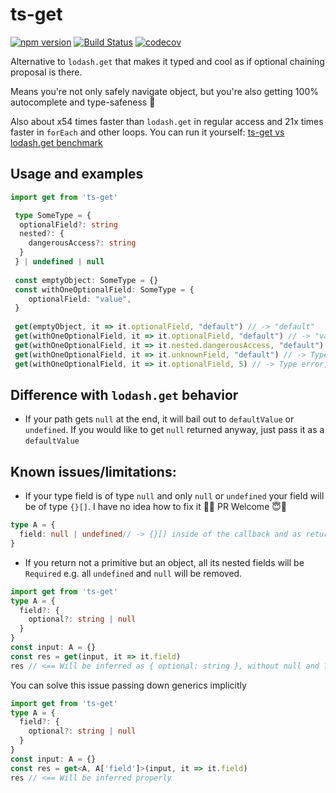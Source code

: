 # ts-get
[![npm version](https://badge.fury.io/js/ts-get.svg)](https://badge.fury.io/js/ts-get)
[![Build Status](https://travis-ci.org/RIP21/ts-get.svg?branch=master)](https://travis-ci.org/RIP21/ts-get)
[![codecov](https://codecov.io/gh/RIP21/ts-get/branch/master/graph/badge.svg)](https://codecov.io/gh/RIP21/ts-get)

Alternative to `lodash.get` that makes it typed and cool as if optional chaining proposal is there. 

Means you're not only safely navigate object, but you're also getting 100% autocomplete and type-safeness 🎉

Also about x54 times faster than `lodash.get` in regular access and 21x times faster in `forEach` and other loops.
You can run it yourself: 
[ts-get vs lodash.get benchmark](https://jsperf.com/ts-get-vs-get)

## Usage and examples

```typescript
import get from 'ts-get'

 type SomeType = {
  optionalField?: string
  nested?: {
    dangerousAccess?: string
  }
 } | undefined | null
 
 const emptyObject: SomeType = {}
 const withOneOptionalField: SomeType = {
    optionalField: "value",
 }
 
 get(emptyObject, it => it.optionalField, "default") // -> "default"
 get(withOneOptionalField, it => it.optionalField, "default") // -> "value"
 get(withOneOptionalField, it => it.nested.dangerousAccess, "default") // -> "default"
 get(withOneOptionalField, it => it.unknownField, "default") // -> Type error, `unknownField` doesn't exist on type
 get(withOneOptionalField, it => it.optionalField, 5) // -> Type error, third argument is not assignable to type `string`
```

## Difference with `lodash.get` behavior

- If your path gets `null` at the end, it will bail out to `defaultValue` or `undefined`. 
If you would like to get `null` returned anyway, just pass it as a `defaultValue`

## Known issues/limitations:
- If your type field is of type `null` and only `null` or `undefined` your field will be of type `{}[]`. 
I have no idea how to fix it 🤷‍♂️ PR Welcome 😇🙏
```typescript
type A = {
  field: null | undefined// -> {}[] inside of the callback and as return type too
}

```
- If you return not a primitive but an object, all its nested fields will be `Required` e.g. all `undefined` and `null` will be removed.
```typescript
import get from 'ts-get'
type A = {
  field?: {
    optional?: string | null
  }
}
const input: A = {}
const res = get(input, it => it.field)
res // <== Will be inferred as { optional: string }, without null and ? (undefined) which is wrong, but seems to be impossible to infer.

```
You can solve this issue passing down generics implicitly
```typescript
import get from 'ts-get'
type A = {
  field?: {
    optional?: string | null
  }
}
const input: A = {}
const res = get<A, A['field']>(input, it => it.field)
res // <== Will be inferred properly
```